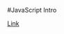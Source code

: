 #JavaScript Intro

[Link](https://github.com/tiy-atl-js-sept-2015/Assignments/tree/master/Assignment-05)